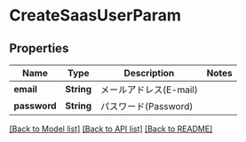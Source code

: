 # CreateSaasUserParam

## Properties

Name | Type | Description | Notes
------------ | ------------- | ------------- | -------------
**email** | **String** | メールアドレス(E-mail) | 
**password** | **String** | パスワード(Password) | 

[[Back to Model list]](../README.md#documentation-for-models) [[Back to API list]](../README.md#documentation-for-api-endpoints) [[Back to README]](../README.md)


